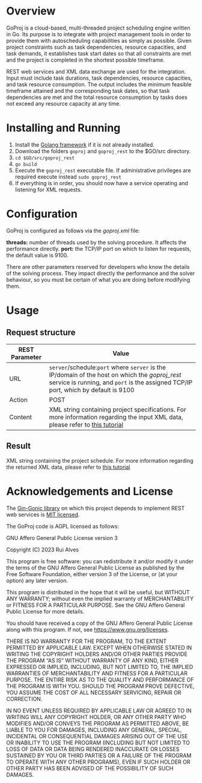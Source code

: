 # Overview
GoProj is a cloud-based, multi-threaded project scheduling engine written in Go. Its purpose is to integrate with project management tools in order to provide them with autoscheduling capabilities as simply as possible. Given project constraints such as task dependencies, resource capacities, and task demands, it establishes task start dates so that all constraints are met and the project is completed in the shortest possible timeframe.

REST web services and XML data exchange are used for the integration. Input must include task durations, task dependencies, resource capacities, and task resource consumption. The output includes the minimum feasible timeframe attained and the corresponding task dates, so that task dependencies are met and the total resource consumption by tasks does not exceed any resource capacity at any time.

# Installing and Running
 1. Install the [Golang framework](https://go.dev/doc/install) if it is not already installed.
 2. Download the folders `goproj` and `goproj_rest` to the $GO/src directory.
 3. `cd $GO/src/goproj_rest`
 4. `go build `
 5. Execute the `goproj_rest` executable file.  If administrative privileges are required execute instead `sudo goproj_rest`
 6. If everything is in order, you should now have a service operating and listening for XML requests.
 # Configuration
GoProj is configured as follows via the *goproj.xml* file:

**threads:** number of threads used by the solving procedure. It affects the performance directly.
**port:** the TCP/IP port on which to listen for requests,  the default value is 9100.

There are other parameters reserved for developers who know the details of the solving process. They impact directly the performance and the solver behaviour, so you must be certain of what you are doing before modifying them.
 # Usage
 ## Request structure
|REST Parameter|Value|
|--|--|
|URL|`server`/schedule:`port` where `server` is the IP/domain of the host on which the *goproj_rest* service is running, and `port` is the assigned TCP/IP port, which by default is 9100|
|Action|POST|
|Content|XML string containing project specifications. For more information regarding the input XML data, please refer to [this tutorial](https://github.com/rmfalves/goproj/blob/main/TUTORIAL.md)|
## Result

XML string containing the project schedule. For more information regarding the returned XML data, please refer to [this tutorial](https://github.com/rmfalves/goproj/blob/main/TUTORIAL.md)
 
# Acknowledgements and License

The [Gin-Gonic library](https://github.com/gin-gonic/gin) on which this project depends to implement REST web services is [MIT licensed](https://opensource.org/license/mit/).

The GoProj code is AGPL licensed as follows:

GNU Affero General Public License version 3

Copyright (C) 2023  Rui Alves

This program is free software: you can redistribute it and/or modify
it under the terms of the GNU Affero General Public License as published
by the Free Software Foundation, either version 3 of the License, or
(at your option) any later version.

This program is distributed in the hope that it will be useful,
but WITHOUT ANY WARRANTY; without even the implied warranty of
MERCHANTABILITY or FITNESS FOR A PARTICULAR PURPOSE.  See the
GNU Affero General Public License for more details.

You should have received a copy of the GNU Affero General Public License
along with this program.  If not, see https://www.gnu.org/licenses.

THERE IS NO WARRANTY FOR THE PROGRAM, TO THE EXTENT PERMITTED BY APPLICABLE LAW. EXCEPT WHEN OTHERWISE STATED IN WRITING THE COPYRIGHT HOLDERS AND/OR OTHER PARTIES PROVIDE THE PROGRAM “AS IS” WITHOUT WARRANTY OF ANY KIND, EITHER EXPRESSED OR IMPLIED, INCLUDING, BUT NOT LIMITED TO, THE IMPLIED WARRANTIES OF MERCHANTABILITY AND FITNESS FOR A PARTICULAR PURPOSE. THE ENTIRE RISK AS TO THE QUALITY AND PERFORMANCE OF THE PROGRAM IS WITH YOU. SHOULD THE PROGRAM PROVE DEFECTIVE, YOU ASSUME THE COST OF ALL NECESSARY SERVICING, REPAIR OR CORRECTION.

IN NO EVENT UNLESS REQUIRED BY APPLICABLE LAW OR AGREED TO IN WRITING WILL ANY COPYRIGHT HOLDER, OR ANY OTHER PARTY WHO MODIFIES AND/OR CONVEYS THE PROGRAM AS PERMITTED ABOVE, BE LIABLE TO YOU FOR DAMAGES, INCLUDING ANY GENERAL, SPECIAL, INCIDENTAL OR CONSEQUENTIAL DAMAGES ARISING OUT OF THE USE OR INABILITY TO USE THE PROGRAM (INCLUDING BUT NOT LIMITED TO LOSS OF DATA OR DATA BEING RENDERED INACCURATE OR LOSSES SUSTAINED BY YOU OR THIRD PARTIES OR A FAILURE OF THE PROGRAM TO OPERATE WITH ANY OTHER PROGRAMS), EVEN IF SUCH HOLDER OR OTHER PARTY HAS BEEN ADVISED OF THE POSSIBILITY OF SUCH DAMAGES.